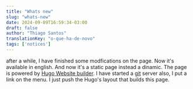 ```yaml
---
title: "Whats new"
slug: "whats-new"
date: 2024-09-09T16:59:34-03:00
draft: false
author: "Thiago Santos"
translationKey: "o-que-ha-de-novo"
tags: ['notices']
---
```



after a while, I have finished some modfications on the page. Now it's available in english. And now it's a static page instead a dinamic. The page is powered by [Hugo Website builder](https://gohugo.io/). I have started a [git](https://git-scm.com/) server also, I put a link on the menu. I just push the Hugo's layout that builds this page.